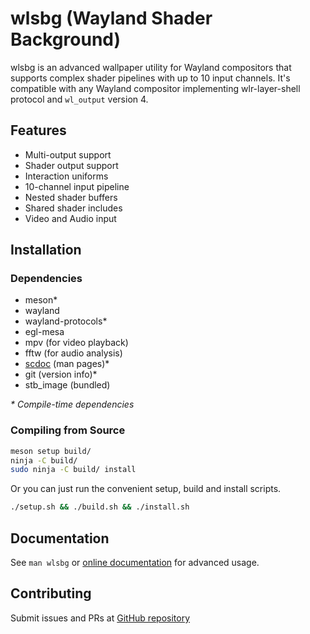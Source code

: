 # wlsbg (Wayland Shader Background)

wlsbg is an advanced wallpaper utility for Wayland compositors that supports complex shader pipelines with up to 10 input channels. It's compatible with any Wayland compositor implementing wlr-layer-shell protocol and `wl_output` version 4.

## Features

- Multi-output support
- Shader output support
- Interaction uniforms
- 10-channel input pipeline
- Nested shader buffers
- Shared shader includes
- Video and Audio input

## Installation

### Dependencies

- meson\*
- wayland
- wayland-protocols\*
- egl-mesa
- mpv (for video playback)
- fftw (for audio analysis)
- [scdoc](https://git.sr.ht/~sircmpwn/scdoc) (man pages)\*
- git (version info)\*
- stb_image (bundled)

_\* Compile-time dependencies_

### Compiling from Source

```bash
meson setup build/
ninja -C build/
sudo ninja -C build/ install
```

Or you can just run the convenient setup, build and install scripts.

```bash
./setup.sh && ./build.sh && ./install.sh
```

## Documentation

See `man wlsbg` or [online documentation](https://github.com/Sublimeful/wlsbg/wiki) for advanced usage.

## Contributing

Submit issues and PRs at [GitHub repository](https://github.com/Sublimeful/wlsbg)

